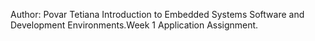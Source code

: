 Author: Povar Tetiana
Introduction to Embedded Systems Software and Development Environments.Week 1 Application Assignment.
